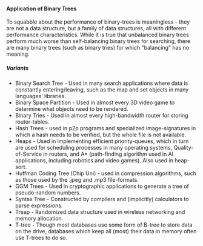 #### Application of Binary Trees
To squabble about the performance of binary-trees is meaningless - they are not a data structure, 
but a family of data structures, all with different performance characteristics. While it is true that unbalanced binary
 trees perform much worse than self-balancing binary trees for searching, there are many binary trees (such as binary 
 tries) for which "balancing" has no meaning.

##### Variants
 - Binary Search Tree - Used in many search applications where data is constantly entering/leaving, such as the map and 
   set objects in many languages' libraries.
 - Binary Space Partition - Used in almost every 3D video game to determine what objects need to be rendered.
 - Binary Tries - Used in almost every high-bandwidth router for storing router-tables.
 - Hash Trees - used in p2p programs and specialized image-signatures in which a hash needs to be verified, but the 
   whole file is not available.
 - Heaps - Used in implementing efficient priority-queues, which in turn are used for scheduling processes in many 
   operating systems, Quality-of-Service in routers, and A* (path-finding algorithm used in AI applications, including 
   robotics and video games). Also used in heap-sort.
 - Huffman Coding Tree (Chip Uni) - used in compression algorithms, such as those used by the .jpeg and .mp3 
   file-formats.
 - GGM Trees - Used in cryptographic applications to generate a tree of pseudo-random numbers.
 - Syntax Tree - Constructed by compilers and (implicitly) calculators to parse expressions.
 - Treap - Randomized data structure used in wireless networking and memory allocation.
 - T-tree - Though most databases use some form of B-tree to store data on the drive, databases which keep all (most) 
   their data in memory often use T-trees to do so.
